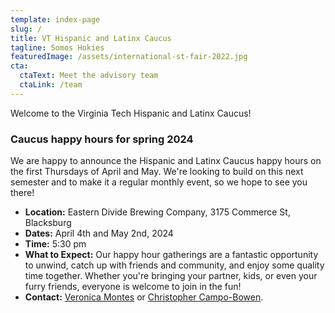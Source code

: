 ```yaml
---
template: index-page
slug: /
title: VT Hispanic and Latinx Caucus
tagline: Somos Hokies
featuredImage: /assets/international-st-fair-2022.jpg
cta:
  ctaText: Meet the advisory team
  ctaLink: /team
---
```

Welcome to the Virginia Tech Hispanic and Latinx Caucus! 

### Caucus happy hours for spring 2024

We are happy to announce the Hispanic and Latinx Caucus happy hours on the first Thursdays of April and May. We're looking to build on this next semester and to make it a regular monthly event, so we hope to see you there!

* **Location:** Eastern Divide Brewing Company, 3175 Commerce St, Blacksburg 
* **Dates:** April 4th and May 2nd, 2024
* **Time:** 5:30 pm
* **What to Expect:** Our happy hour gatherings are a fantastic opportunity to unwind, catch up with friends and community, and enjoy some quality time together. Whether you're bringing your partner, kids, or even your furry friends, everyone is welcome to join in the fun!
* **Contact:** [Veronica Montes](mailto:vmontes@vt.edu) or [Christopher Campo-Bowen](<mailto: ccb20@vt.edu>).